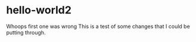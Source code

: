 # hello-world2
Whoops first one was wrong
 This is a test of some changes that I could be putting through. 
